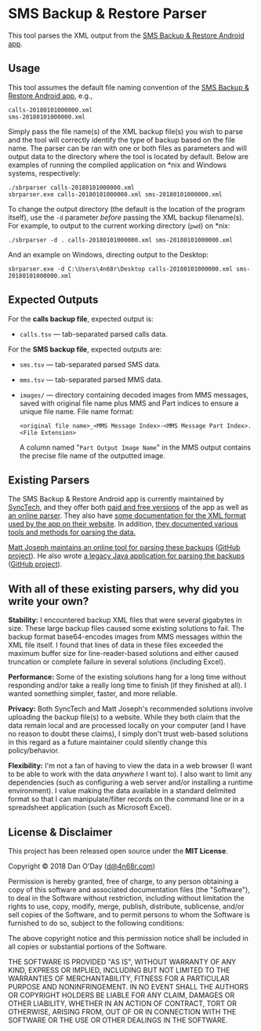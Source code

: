 # SMS Backup & Restore Parser

This tool parses the XML output from the [SMS Backup & Restore Android app](https://play.google.com/store/apps/details?id=com.riteshsahu.SMSBackupRestore).

## Usage

This tool assumes the default file naming convention of the [SMS Backup & Restore Android app](https://play.google.com/store/apps/details?id=com.riteshsahu.SMSBackupRestore), e.g.,

    calls-20180101000000.xml
    sms-20180101000000.xml

Simply pass the file name(s) of the XML backup file(s) you wish to parse and the tool will correctly identify the type of backup based on the file name. The parser can be ran with one or both files as parameters and will output data to the directory where the tool is located by default. Below are examples of running the compiled application on *nix and Windows systems, respectively:

    ./sbrparser calls-20180101000000.xml
    sbrparser.exe calls-20180101000000.xml sms-20180101000000.xml

To change the output directory (the default is the location of the program itself), use the `-d` parameter *before* passing the XML backup filename(s). For example, to output to the current working directory (`pwd`) on *nix:

    ./sbrparser -d . calls-20180101000000.xml sms-20180101000000.xml

And an example on Windows, directing output to the Desktop:

    sbrparser.exe -d C:\Users\4n68r\Desktop calls-20180101000000.xml sms-20180101000000.xml

## Expected Outputs

For the **calls backup file**, expected output is:

 - `calls.tsv` &mdash; tab-separated parsed calls data.


For the **SMS backup file**, expected outputs are:

 - `sms.tsv` &mdash; tab-separated parsed SMS data.
 - `mms.tsv` &mdash; tab-separated parsed MMS data.
 - `images/` &mdash; directory containing decoded images from MMS messages, saved with original file name plus MMS and Part indices to ensure a unique file name. File name format:

       <original file name>_<MMS Message Index>-<MMS Message Part Index>.<File Extension>

   A column named "`Part Output Image Name`" in the MMS output contains the precise file name of the outputted image.

## Existing Parsers
The SMS Backup & Restore Android app is currently maintained by [SyncTech](http://synctech.com.au/), and they offer both [paid and free versions](http://synctech.com.au/sms-backup-restore/) of the app as well as [an online parser](http://synctech.com.au/view-or-edit-sms-call-log-files-on-computer/). They also have [some documentation for the XML format used by the app on their website](http://synctech.com.au/fields-in-xml-backup-files/). In addition, [they documented various tools and methods for parsing the data.](http://synctech.com.au/view-or-edit-backup-files-on-computer/)

[Matt Joseph maintains an online tool for parsing these backups](https://mattj.io/sms-backup-reader/) ([GitHub project](https://github.com/devadvance/sms-backup-reader-2)). He also wrote [a legacy Java application for parsing the backups](https://mattj.io/sms-backup-reader/) ([GitHub project](https://github.com/devadvance/smsbackupreader)).

## With all of these existing parsers, why did you write your own?

**Stability:** I encountered backup XML files that were several gigabytes in size. These large backup files caused some existing solutions to fail. The backup format base64-encodes images from MMS messages within the XML file itself. I found that lines of data in these files exceeded the maximum buffer size for line-reader-based solutions and either caused truncation or complete failure in several solutions (including Excel).

**Performance:** Some of the existing solutions hang for a long time without responding and/or take a really long time to finish (if they finished at all). I wanted something simpler, faster, and more reliable.

**Privacy:** Both SyncTech and Matt Joseph's recommended solutions involve uploading the backup file(s) to a website. While they both claim that the data remain local and are processed locally on your computer (and I have no reason to doubt these claims), I simply don't trust web-based solutions in this regard as a future maintainer could silently change this policy/behavior.

**Flexibility:** I'm not a fan of having to view the data in a web browser (I want to be able to work with the data *anywhere* I want to). I also want to limit any dependencies (such as configuring a web server and/or installing a runtime environment). I value making the data available in a standard delimited format so that I can manipulate/filter records on the command line or in a spreadsheet application (such as Microsoft Excel).

## License & Disclaimer

This project has been released open source under the **MIT License**.

Copyright &copy; 2018 Dan O'Day (d@4n68r.com)

Permission is hereby granted, free of charge, to any person obtaining a copy of this software and associated documentation files (the "Software"), to deal in the Software without restriction, including without limitation the rights to use, copy, modify, merge, publish, distribute, sublicense, and/or sell copies of the Software, and to permit persons to whom the Software is furnished to do so, subject to the following conditions:

The above copyright notice and this permission notice shall be included in all copies or substantial portions of the Software.

THE SOFTWARE IS PROVIDED "AS IS", WITHOUT WARRANTY OF ANY KIND, EXPRESS OR IMPLIED, INCLUDING BUT NOT LIMITED TO THE WARRANTIES OF MERCHANTABILITY, FITNESS FOR A PARTICULAR PURPOSE AND NONINFRINGEMENT. IN NO EVENT SHALL THE AUTHORS OR COPYRIGHT HOLDERS BE LIABLE FOR ANY CLAIM, DAMAGES OR OTHER LIABILITY, WHETHER IN AN ACTION OF CONTRACT, TORT OR OTHERWISE, ARISING FROM, OUT OF OR IN CONNECTION WITH THE SOFTWARE OR THE USE OR OTHER DEALINGS IN THE SOFTWARE.
